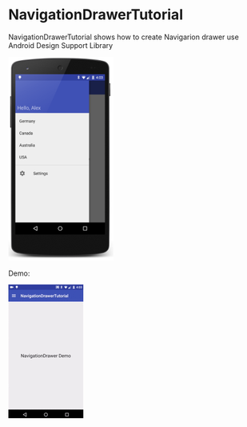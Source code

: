 # NavigationDrawerTutorial
NavigationDrawerTutorial  shows how to create Navigarion drawer use Android Design Support Library

<img src="https://github.com/AlexZhukovich/NavigationDrawerTutorial/blob/master/screenshots/NavigationDrawerDemo.png" width="210px" height="407px" />

Demo:

<img src="https://github.com/AlexZhukovich/NavigationDrawerTutorial/blob/master/screenshots/NavigationDrawerDemoGIF.gif" />
